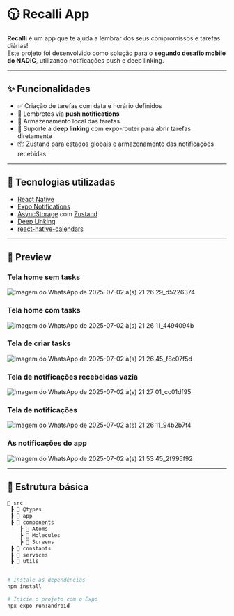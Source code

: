 # 🕥 Recalli App

**Recalli** é um app que te ajuda a lembrar dos seus compromissos e tarefas diárias!  
Este projeto foi desenvolvido como solução para o **segundo desafio mobile do NADIC**, utilizando notificações push e deep linking.

---

## ✨ Funcionalidades

- ✅ Criação de tarefas com data e horário definidos
- 🔔 Lembretes via **push notifications**
- 💾 Armazenamento local das tarefas
- 🔗 Suporte a **deep linking** com expo-router para abrir tarefas diretamente
- 📦 Zustand para estados globais e armazenamento das notificações recebidas

---

## 🚀 Tecnologias utilizadas

- [React Native](https://reactnative.dev/)
- [Expo Notifications](https://docs.expo.dev/versions/latest/sdk/notifications/)
- [AsyncStorage](https://react-native-async-storage.github.io/async-storage/) com [Zustand](https://zustand-demo.pmnd.rs/)
- [Deep Linking](https://reactnavigation.org/docs/deep-linking/)
- [react-native-calendars](https://github.com/wix/react-native-calendars)

---

## 📱 Preview

### Tela home sem tasks
![Imagem do WhatsApp de 2025-07-02 à(s) 21 26 29_d5226374](https://github.com/user-attachments/assets/6ce68ec4-3d57-4c6b-8518-cc7908e956fe)

### Tela home com tasks
![Imagem do WhatsApp de 2025-07-02 à(s) 21 26 11_4494094b](https://github.com/user-attachments/assets/0623a319-4222-4c1d-9832-0310c72f1744)

### Tela de criar tasks
![Imagem do WhatsApp de 2025-07-02 à(s) 21 26 45_f8c07f5d](https://github.com/user-attachments/assets/f67ffcb6-7232-4197-a605-a3e21cac9423)

### Tela de notificações recebeidas vazia
![Imagem do WhatsApp de 2025-07-02 à(s) 21 27 01_cc01df95](https://github.com/user-attachments/assets/4c9960cc-e341-4b16-ad75-d625d73374ac)

### Tela de notificações
![Imagem do WhatsApp de 2025-07-02 à(s) 21 26 11_94b2b7f4](https://github.com/user-attachments/assets/01050fb2-c22f-4f7a-abbf-a895bc2d5c9f)

### As notificações do app
![Imagem do WhatsApp de 2025-07-02 à(s) 21 53 45_2f995f92](https://github.com/user-attachments/assets/5d6b62c1-d56b-4e18-89c7-bbfe5ac8c715)


---

## 📂 Estrutura básica

```bash
📁 src
 ┣ 📂 @types
 ┣ 📂 app
 ┣ 📂 components
    ┣ 📂 Atoms
    ┣ 📂 Molecules
    ┣ 📂 Screens
 ┣ 📂 constants
 ┣ 📂 services
 ┣ 📂 utils


# Instale as dependências
npm install

# Inicie o projeto com o Expo
npx expo run:android

```
